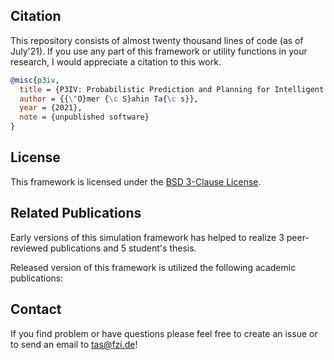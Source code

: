 ## Citation

This repository consists of almost twenty thousand lines of code (as of July'21). If you use any part of this framework or utility functions in your research, I would appreciate a citation to this work.

```bibtex
@misc{p3iv,
  title = {P3IV: Probabilistic Prediction and Planning for Intelligent Vehicles Simulator},
  author = {{\"O}mer {\c S}ahin Ta{\c s}},
  year = {2021},
  note = {unpublished software}
}
```

## License

This framework is licensed under the [BSD 3-Clause License](https://github.com/fzi-forschungszentrum-informatik/P3IV/LICENSE).

## Related Publications

Early versions of this simulation framework has helped to realize 3 peer-reviewed publications and 5 student's thesis.

Released version of this framework is utilized the following academic publications:

## Contact

If you find problem or have questions please feel free to create an issue or to send an email to tas@fzi.de!

